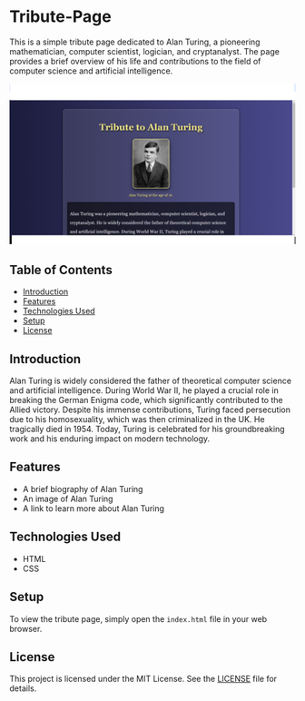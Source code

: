 # Tribute-Page

This is a simple tribute page dedicated to Alan Turing, a pioneering mathematician, computer scientist, logician, and cryptanalyst. The page provides a brief overview of his life and contributions to the field of computer science and artificial intelligence.

![Screenshot of Tribute Page](images/screenshot.png)

## Table of Contents

- [Introduction](#introduction)
- [Features](#features)
- [Technologies Used](#technologies-used)
- [Setup](#setup)
- [License](#license)

## Introduction

Alan Turing is widely considered the father of theoretical computer science and artificial intelligence. During World War II, he played a crucial role in breaking the German Enigma code, which significantly contributed to the Allied victory. Despite his immense contributions, Turing faced persecution due to his homosexuality, which was then criminalized in the UK. He tragically died in 1954. Today, Turing is celebrated for his groundbreaking work and his enduring impact on modern technology.

## Features

- A brief biography of Alan Turing
- An image of Alan Turing
- A link to learn more about Alan Turing

## Technologies Used

- HTML
- CSS

## Setup

To view the tribute page, simply open the `index.html` file in your web browser.

## License

This project is licensed under the MIT License. See the [LICENSE](LICENSE) file for details.